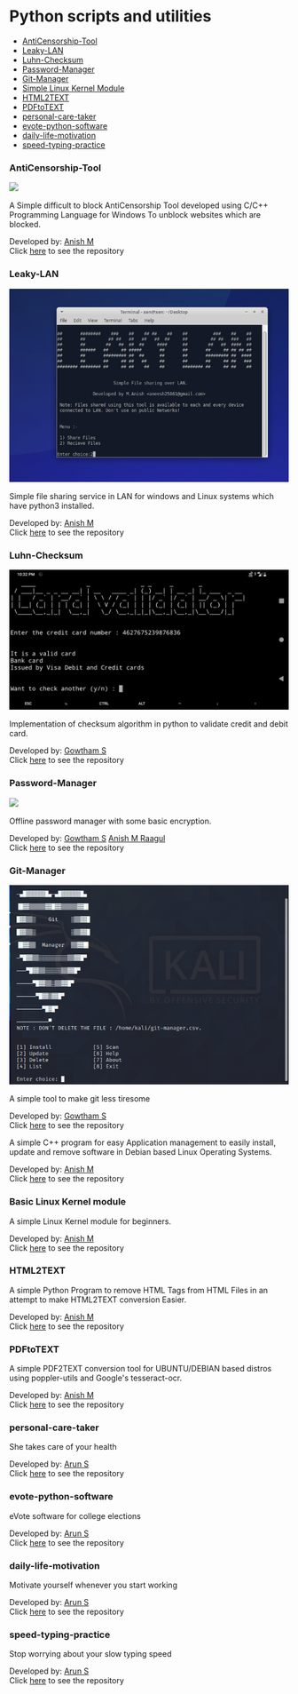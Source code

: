 <h1>Python scripts and utilities</h1>

* <a href="#AntiCensorship-Tool">AntiCensorship-Tool</a>
* <a href="#Leaky-LAN">Leaky-LAN</a>
* <a href="#Luhn-Checksum">Luhn-Checksum</a>
* <a href="#Password-Manager">Password-Manager</a>
* <a href="#Git-Manager">Git-Manager</a>
* <a href="#kernel_module"> Simple Linux Kernel Module </a>
* <a href="#HTML2TEXT">HTML2TEXT</a>
* <a href="#PDFtoTEXT">PDFtoTEXT</a>
* <a href="#personal-care-taker">personal-care-taker</a> 
* <a href="#evote-python-software">evote-python-software</a>
* <a href="#daily-life-motivation">daily-life-motivation</a> 
* <a href="#speed-typing-practice">speed-typing-practice</a> 

<h3 id="AntiCensorship-Tool">AntiCensorship-Tool</h3>

<img src="https://1.bp.blogspot.com/-eT-ybR_zSUs/XhKHkAOiUZI/AAAAAAAAAE0/6aDIGSG8LSgD3PT-U9cDMedtreQREFm3wCLcBGAsYHQ/s1600/step-1.JPG">

A Simple difficult to block AntiCensorship Tool developed using C/C++ Programming Language for Windows To unblock websites which are blocked.

Developed by: [ Anish M ](https://github.com/Anish-M-code)
<br>Click <a href="https://github.com/Anish-M-code/AntiCensorship-Tool-or-Website-Unblocker" target="_blank">here</a> to see the repository 

<h3 id="Leaky-LAN">Leaky-LAN</h3>

<img src="https://github.com/Anish-M-code/Leaky-LAN/raw/master/screenshot.png">

Simple file sharing service in LAN for windows and Linux systems which have python3 installed. 

Developed by: [ Anish M ](https://github.com/Anish-M-code)
<br>Click <a href="https://github.com/Anish-M-code/Leaky-LAN" target="_blank">here</a> to see the repository 


<h3 id="Luhn-Checksum">Luhn-Checksum</h3>

<img src="https://github.com/gowtham758550/Luhn-Checksum/blob/master/Screenshot/Screenshot_20200620-223249.png" >

Implementation of checksum algorithm in python to validate credit and debit card.

Developed by: [ Gowtham S](https://github.com/gowtham758550)
<br>Click <a href="https://github.com/gowtham758550/Luhn-Checksum" target="_blank">here</a> to see the repository 


<h3 id="Password-Manager">Password-Manager</h3>

<img src="https://github.com/gowtham758550/password-generator-and-manager/blob/master/screenshots/Screenshot_20200830-140452%7E2.png" >

Offline password manager with some basic encryption.

Developed by: [ Gowtham S](https://github.com/gowtham758550) [ Anish M ](https://github.com/Anish-M-code) [ Raagul ](https://github.com/Raagul26)
<br>Click <a href="https://github.com/gowtham758550/password-generator-and-manager" target="_blank">here</a> to see the repository 


<h3 id="Git-Manager">Git-Manager</h3>

<img src="https://github.com/gowtham758550/Git-Manager/blob/master/Screenshots/Screenshot_20200621-105947~2.png">

A simple tool to make git less tiresome

Developed by: [ Gowtham S](https://github.com/gowtham758550)
<br>Click <a href="https://github.com/gowtham758550/Git-Manager" target="_blank">here</a> to see the repository 

A simple C++ program for easy Application management to easily install, update and remove software in Debian based Linux Operating Systems.

Developed by: [ Anish M ](https://github.com/Anish-M-code)
<br>Click <a href="https://github.com/Anish-M-code/Application-Manager-for-debian-based-linux-systems" target="_blank">here</a> to see the repository 

<h3 id="kernel_module">Basic Linux Kernel module </h3>

A simple Linux Kernel module for beginners.

Developed by: [ Anish M ](https://github.com/Anish-M-code)
<br>Click <a href="https://github.com/Anish-M-code/Kernel_module" target="_blank">here</a> to see the repository 

<h3 id="HTML2TEXT">HTML2TEXT</h3>

A simple Python Program to remove HTML Tags from HTML Files in an attempt to make HTML2TEXT conversion Easier.

Developed by: [ Anish M ](https://github.com/Anish-M-code)
<br>Click <a href="https://github.com/Anish-M-code/HTML2TEXT" target="_blank">here</a> to see the repository 

<h3 id="PDFtoTEXT">PDFtoTEXT</h3>

A simple PDF2TEXT conversion tool for UBUNTU/DEBIAN based distros using poppler-utils and Google's tesseract-ocr.

Developed by: [ Anish M ](https://github.com/Anish-M-code)
<br>Click <a href="https://github.com/Anish-M-code/PDFtoTEXT" target="_blank">here</a> to see the repository 

<h3 id="personal-care-taker">personal-care-taker</h3>

She takes care of your health

Developed by: [Arun S](https://github.com/nuras1999)
<br>Click <a href="https://github.com/nuras1999/personal-care-taker" target="_blank">here</a> to see the repository 

<h3 id="evote-python-software">evote-python-software</h3>

eVote software for college elections

Developed by: [Arun S](https://github.com/nuras1999)
<br>Click <a href="https://github.com/nuras1999/evote-python-software" target="_blank">here</a> to see the repository

<h3 id="daily-life-motivation">daily-life-motivation</h3>

Motivate yourself whenever you start working

Developed by: [Arun S](https://github.com/nuras1999)
<br>Click <a href="https://github.com/nuras1999/daily-life-motivation" target="_blank">here</a> to see the repository

<h3 id="speed-typing-practice">speed-typing-practice</h3>

Stop worrying about your slow typing speed

Developed by: [Arun S](https://github.com/nuras1999)
<br>Click <a href="https://github.com/nuras1999/speed-typing-practice" target="_blank">here</a> to see the repository 
